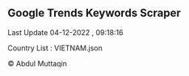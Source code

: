 

## Google Trends Keywords Scraper 
 
Last Update 04-12-2022 , 09:18:16

Country List :
VIETNAM.json



© Abdul Muttaqin 
